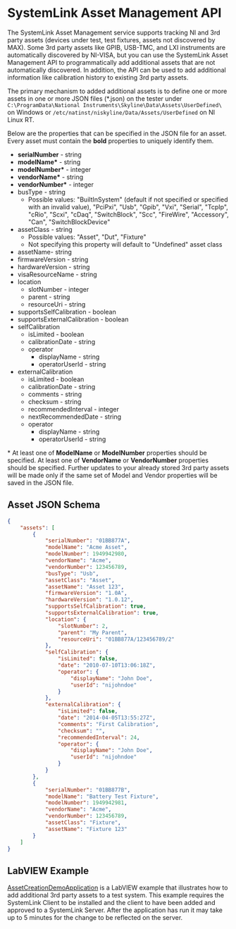 # SystemLink Asset Management API
The SystemLink Asset Management service supports tracking NI and 3rd party assets (devices under test, test fixtures, assets not discovered by MAX).  Some 3rd party assets like GPIB, USB-TMC, and LXI instruments are automatically discovered by NI-VISA, but you can use the SystemLink Asset Management API to programmatically add additional assets that are not automatically discovered.  In addition, the API can be used to add additional information like calibration history to existing 3rd party assets.

The primary mechanism to added additional assets is to define one or more assets in one or more JSON files (*.json) on the tester under ````C:\ProgramData\National Instruments\Skyline\Data\Assets\UserDefined\```` on Windows or ````/etc/natinst/niskyline/Data/Assets/UserDefined```` on NI Linux RT.

Below are the properties that can be specified in the JSON file for an asset. Every asset must contain the **bold** properties to uniquely identify them.
* **serialNumber** - string
* **modelName\*** - string
* **modelNumber\*** - integer
* **vendorName\*** - string
* **vendorNumber\*** - integer
* busType - string
    * Possible values: "BuiltInSystem" (default if not specified or specified with an invalid value), "PciPxi", "Usb", "Gpib", "Vxi", "Serial", "TcpIp", "cRio", "Scxi", "cDaq", "SwitchBlock", "Scc", "FireWire", "Accessory", "Can", "SwitchBlockDevice"
* assetClass - string
    * Possible values: "Asset", "Dut", "Fixture"
    * Not specifying this property will default to "Undefined" asset class
* assetName- string
* firmwareVersion - string
* hardwareVersion - string
* visaResourceName - string
* location
    * slotNumber - integer
    * parent - string
    * resourceUri - string
* supportsSelfCalibration - boolean
* supportsExternalCalibration - boolean
* selfCalibration
    * isLimited - boolean
    * calibrationDate - string
    * operator
        * displayName - string
        * operatorUserId - string
* externalCalibration
    * isLimited - boolean
    * calibrationDate - string
    * comments - string
    * checksum - string
    * recommendedInterval - integer
    * nextRecommendedDate - string
    * operator
        * displayName - string
        * operatorUserId - string
 
\* At least one of **ModelName** or **ModelNumber** properties should be specified. At least one of **VendorName** or **VendorNumber** properties should be specified. Further updates to your already stored 3rd party assets will be made only if the same set of Model and Vendor properties will be saved in the JSON file.

## Asset JSON Schema
````json
{
    "assets": [
        {
            "serialNumber": "01BB877A",
            "modelName": "Acme Asset",
            "modelNumber": 1949942980,
            "vendorName": "Acme",
            "vendorNumber": 123456789,
            "busType": "Usb",
            "assetClass": "Asset",
            "assetName": "Asset 123",
            "firmwareVersion": "1.0A",
            "hardwareVersion": "1.0.12",
            "supportsSelfCalibration": true,
            "supportsExternalCalibration": true,
            "location": {
                "slotNumber": 2,
                "parent": "My Parent",
                "resourceUri": "01BB877A/123456789/2"
            },
            "selfCalibration": {
                "isLimited": false,
                "date": "2010-07-10T13:06:18Z",
                "operator": {
                    "displayName": "John Doe",
                    "userId": "nijohndoe"
                }
            },
            "externalCalibration": {
                "isLimited": false,
                "date": "2014-04-05T13:55:27Z",
                "comments": "First Calibration",
                "checksum": "",
                "recommendedInterval": 24,
                "operator": {
                    "displayName": "John Doe",
                    "userId": "nijohndoe"
                }
            }
        },
        {
            "serialNumber": "01BB877B",
            "modelName": "Battery Test Fixture",
            "modelNumber": 1949942981,
            "vendorName": "Acme",
            "vendorNumber": 123456789,
            "assetClass": "Fixture",
            "assetName": "Fixture 123"
        }
    ]
}
````


## LabVIEW Example
[AssetCreationDemoApplication](https://github.com/joshuaprewitt/systemlink-asset-management-api/tree/master/AssetCreationDemoApplication) is a LabVIEW example that illustrates how to add additional 3rd party assets to a test system. This example requires the SystemLink Client to be installed and the client to have been added and approved to a SystemLink Server.  After the application has run it may take up to 5 minutes for the change to be reflected on the server.
